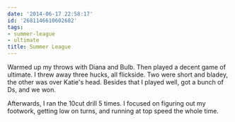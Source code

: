 ```yaml
---
date: '2014-06-17 22:58:17'
id: '2681146610602682'
tags:
- summer-league
- ultimate
title: Summer League
---
```


Warmed up my throws with Diana and Bulb. Then played a decent game of ultimate. I threw away three hucks, all flickside. Two were short and bladey, the other was over Katie's head. Besides that I played well, got a bunch of Ds, and we won.

Afterwards, I ran the 10cut drill 5 times. I focused on figuring out my footwork, getting low on turns, and running at top speed the whole time.
